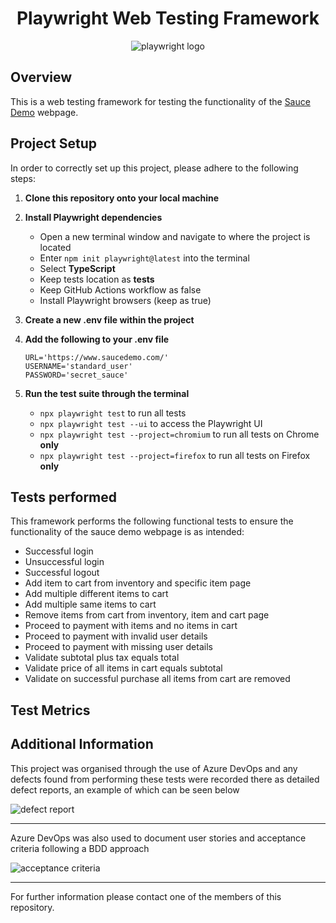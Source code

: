 <h1 align="center">Playwright Web Testing Framework</h1>
<p align= "center">
<img src="https://svglogos.net/wp-content/uploads/playwright.svg" alt="playwright logo">
</p>

## Overview
This is a web testing framework for testing the functionality of the [Sauce Demo](https://www.saucedemo.com/) webpage.

## Project Setup
In order to correctly set up this project, please adhere to the following steps:
1. <b>Clone this repository onto your local machine</b>
2. <b>Install Playwright dependencies</b> 

    - Open a new terminal window and navigate to where the project is located
    - Enter  `npm init playwright@latest` into the terminal
    - Select <b>TypeScript</b>
    - Keep tests location as <b>tests</b>
    - Keep GitHub Actions workflow as false
    - Install Playwright browsers (keep as true)

3. <b>Create a new .env file within the project</b>
4. <b>Add the following to your .env file</b>
    ```properties
    URL='https://www.saucedemo.com/'
    USERNAME='standard_user'
    PASSWORD='secret_sauce'
    ```
5. <b>Run the test suite through the terminal</b>
    - `npx playwright test` to run all tests
    - `npx playwright test --ui` to access the Playwright UI
    - `npx playwright test --project=chromium` to run all tests on Chrome <b>only</b>
    - `npx playwright test --project=firefox` to run all tests on Firefox <b>only</b>

## Tests performed

This framework performs the following functional tests to ensure the functionality of the sauce demo webpage is as intended:

- Successful login
- Unsuccessful login
- Successful logout
- Add item to cart from inventory and specific item page
- Add multiple different items to cart
- Add multiple same items to cart
- Remove items from cart from inventory, item and cart page
- Proceed to payment with items and no items in cart
- Proceed to payment with invalid user details
- Proceed to payment with missing user details
- Validate subtotal plus tax equals total
- Validate price of all items in cart equals subtotal
- Validate on successful purchase all items from cart are removed

## Test Metrics

## Additional Information

This project was organised through the use of Azure DevOps and any defects found from performing these tests were recorded there as detailed defect reports, an example of which can be seen below

<img src="https://i.imgur.com/homnC0T.png" alt="defect report">

---

Azure DevOps was also used to document user stories and acceptance criteria following a BDD approach

<img src="https://i.imgur.com/TP8EiAu.png" alt="acceptance criteria">

---

For further information please contact one of the members of this repository.